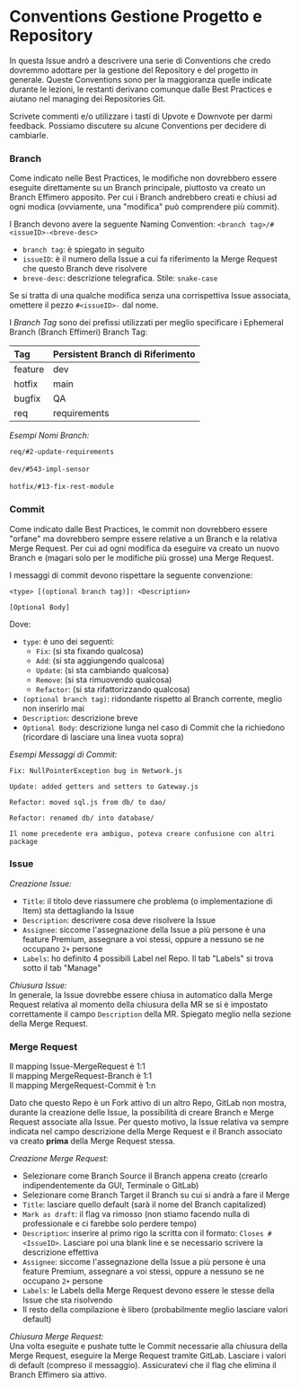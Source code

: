 # Conventions Gestione Progetto e Repository

In questa Issue andrò a descrivere una serie di Conventions che credo dovremmo adottare per la gestione del Repository e del progetto in generale. Queste Conventions sono per la maggioranza quelle indicate durante le lezioni, le restanti derivano comunque dalle Best Practices e aiutano nel managing dei Repositories Git.

Scrivete commenti e/o utilizzare i tasti di Upvote e Downvote per darmi feedback. Possiamo discutere su alcune Conventions per decidere di cambiarle.


### Branch

Come indicato nelle Best Practices, le modifiche non dovrebbero essere eseguite direttamente su un Branch principale, piuttosto va creato un Branch Effimero apposito.
Per cui i Branch andrebbero creati e chiusi ad ogni modica (ovviamente, una "modifica" può comprendere più commit).

I Branch devono avere la seguente Naming Convention: `<branch tag>/#<issueID>-<breve-desc>`
- `branch tag`: è spiegato in seguito
- `issueID`: è il numero della Issue a cui fa riferimento la Merge Request che questo Branch deve risolvere
- `breve-desc`: descrizione telegrafica. Stile: `snake-case`

Se si tratta di una qualche modifica senza una corrispettiva Issue associata, omettere il pezzo `#<issueID>-` dal nome.

I _Branch Tag_ sono dei prefissi utilizzati per meglio specificare i Ephemeral Branch (Branch Effimeri) Branch Tag:

| Tag     | Persistent Branch di Riferimento |
| :-----  | :------------------------------- |
| feature | dev                              |
| hotfix  | main                             |
| bugfix  | QA                               |
| req     | requirements                     |


_Esempi Nomi Branch:_

`req/#2-update-requirements` <br><br>
`dev/#543-impl-sensor` <br><br>
`hotfix/#13-fix-rest-module`


### Commit

Come indicato dalle Best Practices, le commit non dovrebbero essere "orfane" ma dovrebbero sempre essere relative a un Branch e la relativa Merge Request. Per cui ad ogni modifica da eseguire va creato un nuovo Branch e (magari solo per le modifiche più grosse) una Merge Request.

I messaggi di commit devono rispettare la seguente convenzione:

```
<type> [(optional branch tag)]: <Description>

[Optional Body]
```

Dove:
- `type`: è uno dei seguenti:
  - `Fix`: (si sta fixando qualcosa)
  - `Add`: (si sta aggiungendo qualcosa)
  - `Update`: (si sta cambiando qualcosa)
  - `Remove`: (si sta rimuovendo qualcosa)
  - `Refactor`: (si sta rifattorizzando qualcosa)
- `(optional branch tag)`: ridondante rispetto al Branch corrente, meglio non inserirlo mai
- `Description`: descrizione breve
- `Optional Body`: descrizione lunga nel caso di Commit che la richiedono (ricordare di lasciare una linea vuota sopra)


_Esempi Messaggi di Commit:_
```
Fix: NullPointerException bug in Network.js
```

```
Update: added getters and setters to Gateway.js
```

```
Refactor: moved sql.js from db/ to dao/
```

```
Refactor: renamed db/ into database/

Il nome precedente era ambiguo, poteva creare confusione con altri package
```


### Issue

_Creazione Issue:_
- `Title`: il titolo deve riassumere che problema (o implementazione di Item) sta dettagliando la Issue
- `Description`: descrivere cosa deve risolvere la Issue
- `Assignee`: siccome l'assegnazione della Issue a più persone è una feature Premium, assegnare a voi stessi, oppure a nessuno se ne occupano `2+` persone
- `Labels`: ho definito 4 possibili Label nel Repo. Il tab "Labels" si trova sotto il tab "Manage"

_Chiusura Issue:_<br>
In generale, la Issue dovrebbe essere chiusa in automatico dalla Merge Request relativa al momento della chiusura della MR se si è impostato correttamente il campo `Description` della MR. Spiegato meglio nella sezione della Merge Request.


### Merge Request

Il mapping Issue-MergeRequest è 1:1 <br>
Il mapping MergeRequest-Branch è 1:1 <br>
Il mapping MergeRequest-Commit è 1:n <br>

Dato che questo Repo è un Fork attivo di un altro Repo, GitLab non mostra, durante la creazione delle Issue, la possibilità di creare Branch e Merge Request associate alla Issue.
Per questo motivo, la Issue relativa va sempre indicata nel campo descrizione della Merge Request e il Branch associato va creato __prima__ della Merge Request stessa.

_Creazione Merge Request:_
- Selezionare come Branch Source il Branch appena creato (crearlo indipendentemente da GUI, Terminale o GitLab)
- Selezionare come Branch Target il Branch su cui si andrà a fare il Merge
- `Title`: lasciare quello default (sarà il nome del Branch capitalized)
- `Mark as draft`: il flag va rimosso (non stiamo facendo nulla di professionale e ci farebbe solo perdere tempo)
- `Description`: inserire al primo rigo la scritta con il formato: `Closes #<IssueID>`. Lasciare poi una blank line e se necessario scrivere la descrizione effettiva
- `Assignee`: siccome l'assegnazione della Issue a più persone è una feature Premium, assegnare a voi stessi, oppure a nessuno se ne occupano `2+` persone
- `Labels`: le Labels della Merge Request devono essere le stesse della Issue che sta risolvendo
- Il resto della compilazione è libero (probabilmente meglio lasciare valori default)

_Chiusura Merge Request:_<br>
Una volta eseguite e pushate tutte le Commit necessarie alla chiusura della Merge Request, eseguire la Merge Request tramite GitLab.
Lasciare i valori di default (compreso il messaggio). Assicuratevi che il flag che elimina il Branch Effimero sia attivo.